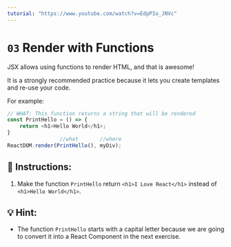 ```yaml
---
tutorial: "https://www.youtube.com/watch?v=EdpPIo_JNVc"
---
```


# `03` Render with Functions

JSX allows using functions to render HTML, and that is awesome!

It is a strongly recommended practice because it lets you create templates and re-use your code.

For example:

```js
// WHAT: This function returns a string that will be rendered
const PrintHello = () => {
    return <h1>Hello World</h1>;
}
                 //what       //where
ReactDOM.render(PrintHello(), myDiv);
```

## 📝 Instructions:

1. Make the function `PrintHello` return `<h1>I Love React</h1>` instead of `<h1>Hello World</h1>`.

## 💡 Hint:

+ The function `PrintHello` starts with a capital letter because we are going to convert it into a React Component in the next exercise.
